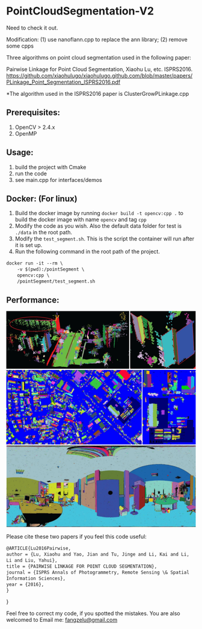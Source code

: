 # PointCloudSegmentation-V2

Need to check it out.

Modification: (1) use nanoflann.cpp to replace the ann library; (2) remove some cpps

Three algorithms on point cloud segmentation used in the following paper:

Pairwise Linkage for Point Cloud Segmentation, Xiaohu Lu, etc. ISPRS2016.
https://github.com/xiaohulugo/xiaohulugo.github.com/blob/master/papers/PLinkage_Point_Segmentation_ISPRS2016.pdf

*The algorithm used in the ISPRS2016 paper is ClusterGrowPLinkage.cpp

Prerequisites:
---
1. OpenCV > 2.4.x
2. OpenMP

Usage:
---
1. build the project with Cmake
2. run the code
3. see main.cpp for interfaces/demos

Docker: (For linux)
---
1. Build the docker image by running `docker build -t opencv:cpp .` to build the docker image with name `opencv` and tag `cpp`
2. Modify the code as you wish. Also the default data folder for test is `./data` in the root path.
3. Modify the `test_segment.sh`. This is the script the container will run after it is set up.
4. Run the following command in the root path of the project.

```docker
docker run -it --rm \
    -v $(pwd):/pointSegment \
    opencv:cpp \
    /pointSegment/test_segment.sh
```

Performance:
---
<img src="https://github.com/xiaohulugo/images/blob/master/vehicle.jpg" width="640">
<img src="https://github.com/xiaohulugo/images/blob/master/aerial.jpg"  width="640">
<img src="https://github.com/xiaohulugo/images/blob/master/static.jpg"  width="640">

Please cite these two papers if you feel this code useful:

    @ARTICLE{Lu2016Pairwise,
    author = {Lu, Xiaohu and Yao, Jian and Tu, Jinge and Li, Kai and Li, Li and Liu, Yahui},
    title = {PAIRWISE LINKAGE FOR POINT CLOUD SEGMENTATION},
    journal = {ISPRS Annals of Photogrammetry, Remote Sensing \& Spatial Information Sciences},
    year = {2016},
    }
}
    
Feel free to correct my code, if you spotted the mistakes. You are also welcomed to Email me: fangzelu@gmail.com
